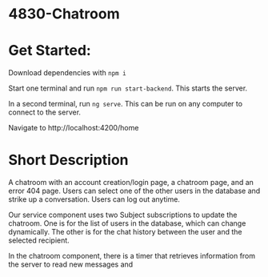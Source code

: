 # 4830-Chatroom
# Get Started:
Download dependencies with `npm i`

Start one terminal and run `npm run start-backend`. This starts the server.

In a second terminal, run `ng serve`. This can be run on any computer to connect to the server.

Navigate to http://localhost:4200/home

# Short Description

A chatroom with an account creation/login page, a chatroom page, and an error 404 page. Users can select one of the other users in the database and strike up a conversation. Users can log out anytime.

Our service component uses two Subject subscriptions to update the chatroom. One is for the list of users in the database, which can change dynamically. The other is for the chat history between the user and the selected recipient. 

In the chatroom component, there is a timer that retrieves information from the server to read new messages and 
